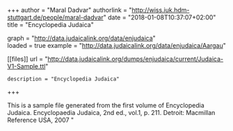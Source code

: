+++
author = "Maral Dadvar"
authorlink = "http://wiss.iuk.hdm-stuttgart.de/people/maral-dadvar"
date = "2018-01-08T10:37:07+02:00"
title = "Encyclopedia Judaica" 


graph = "http://data.judaicalink.org/data/enjudaica"    
loaded = true
example = "http://data.judaicalink.org/data/enjudaica/Aargau"


[[files]]
	url = "http://data.judaicalink.org/dumps/enjudaica/current/Judaica-V1-Sample.ttl"
	
	
	description = "Encyclopedia Judaica"
	
	
+++

This is a sample file generated from the first volume of Encyclopedia Judaica. 
Encyclopaedia Judaica, 2nd ed., vol.1, p. 211. Detroit: Macmillan Reference USA, 2007 "

<!--more-->